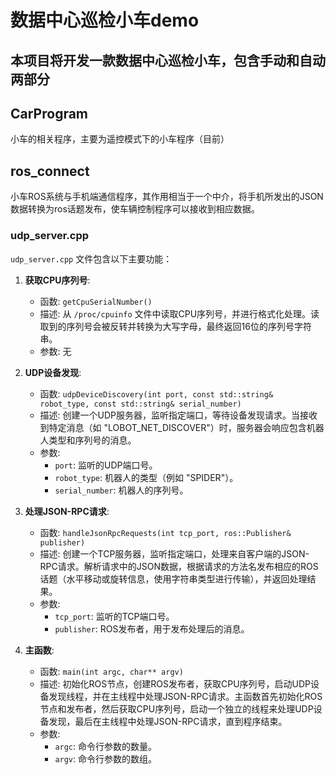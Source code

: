 # 数据中心巡检小车demo

## 本项目将开发一款数据中心巡检小车，包含手动和自动两部分

## CarProgram
小车的相关程序，主要为遥控模式下的小车程序（目前）

## ros_connect
小车ROS系统与手机端通信程序，其作用相当于一个中介，将手机所发出的JSON数据转换为ros话题发布，使车辆控制程序可以接收到相应数据。

### udp_server.cpp
`udp_server.cpp` 文件包含以下主要功能：

1. **获取CPU序列号**:
   - 函数: `getCpuSerialNumber()`
   - 描述: 从 `/proc/cpuinfo` 文件中读取CPU序列号，并进行格式化处理。读取到的序列号会被反转并转换为大写字母，最终返回16位的序列号字符串。
   - 参数: 无

2. **UDP设备发现**:
   - 函数: `udpDeviceDiscovery(int port, const std::string& robot_type, const std::string& serial_number)`
   - 描述: 创建一个UDP服务器，监听指定端口，等待设备发现请求。当接收到特定消息（如 "LOBOT_NET_DISCOVER"）时，服务器会响应包含机器人类型和序列号的消息。
   - 参数:
     - `port`: 监听的UDP端口号。
     - `robot_type`: 机器人的类型（例如 "SPIDER"）。
     - `serial_number`: 机器人的序列号。

3. **处理JSON-RPC请求**:
   - 函数: `handleJsonRpcRequests(int tcp_port, ros::Publisher& publisher)`
   - 描述: 创建一个TCP服务器，监听指定端口，处理来自客户端的JSON-RPC请求。解析请求中的JSON数据，根据请求的方法名发布相应的ROS话题（水平移动或旋转信息，使用字符串类型进行传输），并返回处理结果。
   - 参数:
     - `tcp_port`: 监听的TCP端口号。
     - `publisher`: ROS发布者，用于发布处理后的消息。

4. **主函数**:
   - 函数: `main(int argc, char** argv)`
   - 描述: 初始化ROS节点，创建ROS发布者，获取CPU序列号，启动UDP设备发现线程，并在主线程中处理JSON-RPC请求。主函数首先初始化ROS节点和发布者，然后获取CPU序列号，启动一个独立的线程来处理UDP设备发现，最后在主线程中处理JSON-RPC请求，直到程序结束。
   - 参数:
     - `argc`: 命令行参数的数量。
     - `argv`: 命令行参数的数组。
